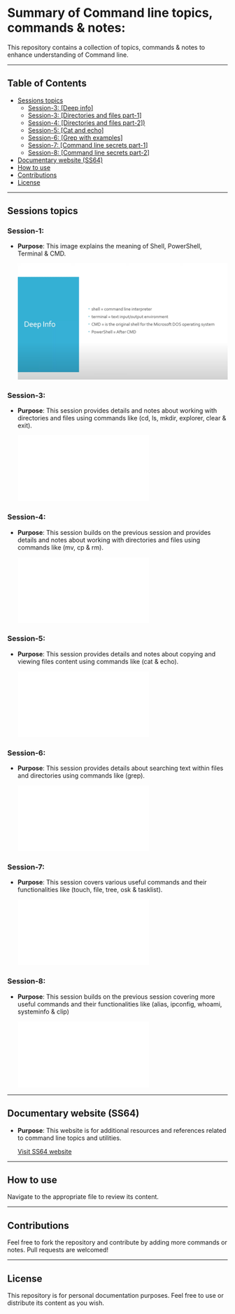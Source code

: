 # Summary of Command line topics, commands & notes:

This repository contains a collection of topics, commands & notes to enhance understanding of Command line.

---

## Table of Contents

- [Sessions topics](#sessions-topics)
  - [Session-3: [Deep info]](#session-1)
  - [Session-3: [Directories and files part-1]](#session-3)
  - [Session-4: [Directories and files part-2])](#session-4)
  - [Session-5: [Cat and echo]](#session-5)
  - [Session-6: [Grep with examples]](#session-6)
  - [Session-7: [Command line secrets part-1]](#session-7)
  - [Session-8: [Command line secrets part-2]](#session-8)
- [Documentary website (SS64)](#documentary-website-SS64)
- [How to use](#how-to-use)
- [Contributions](#contributions)
- [License](#license)

---

## Sessions topics

### Session-1: 
- **Purpose**: This image explains the meaning of Shell, PowerShell, Terminal & CMD.

  ![View image](Session-1.PNG)

### Session-3:
- **Purpose**: This session provides details and notes about working with directories and files using commands like (cd, ls, mkdir, explorer, clear & exit).

  ![View session](Session-3.txt)

### Session-4: 
- **Purpose**: This session builds on the previous session and provides details and notes about working with directories and files using commands like (mv, cp & rm).

  ![View session](Session-4.txt)

### Session-5:
- **Purpose**: This session provides details and notes about copying and viewing files content using commands like (cat & echo).

  ![View session](Session-5.txt)

### Session-6:
- **Purpose**: This session provides details about searching text within files and directories using commands like (grep).

  ![View session](Session-6.txt)

### Session-7:
- **Purpose**: This session covers various useful commands and their functionalities like (touch, file, tree, osk & tasklist).

  ![View session](Session-7.txt)

### Session-8:
- **Purpose**: This session builds on the previous session covering more useful commands and their functionalities like (alias, ipconfig, whoami, systeminfo & clip)

  ![View session](Session-8.txt)

---

## Documentary website (SS64)

- **Purpose**: This website is for additional resources and references related to command line topics and utilities.

  [Visit SS64 website](https://ss64.com/)

---

## How to use

Navigate to the appropriate file to review its content.

---

## Contributions

Feel free to fork the repository and contribute by adding more commands or notes. Pull requests are welcomed!

---

## License

This repository is for personal documentation purposes. Feel free to use or distribute its content as you wish.
